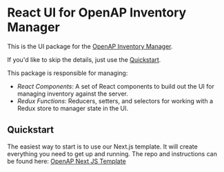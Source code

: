 # React UI for OpenAP Inventory Manager

This is the UI package for the
[OpenAP Inventory Manager](https://github.com/ViacomInc/openap-inventory-manager).

If you'd like to skip the details, just use the [Quickstart](#quickstart).

This package is responsible for managing:

- _React Components_: A set of React components to build out the UI for managing
  inventory against the server.
- _Redux Functions_: Reducers, setters, and selectors for working with a Redux
  store to manager state in the UI.

## Quickstart

The easiest way to start is to use our Next.js template. It will create
everything you need to get up and running. The repo and instructions can be
found here:
[OpenAP Next JS Template](https://github.com/ViacomInc/with-openap-inventory-manager)
